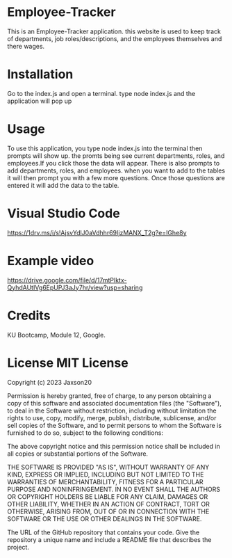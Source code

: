 # Employee-Tracker
This is an Employee-Tracker application. this website is used to keep track of departments, job roles/descriptions, and the employees themselves and there wages.

# Installation  
Go to the index.js and open a terminal. type node index.js and the application will pop up

# Usage 
To use this application, you type node index.js into the terminal then prompts will show up. the promts being see current departments, roles, and employees.If you click those the data will appear. There is also prompts to add departments, roles, and employees.  when you want to add to the tables it will then prompt you with a few more questions. Once those questions are entered it will add the data to the table.

# Visual Studio Code   
https://1drv.ms/i/s!AjsvYdlJ0aVdhhr69IjzMANX_T2g?e=IGhe8y
# Example video 
https://drive.google.com/file/d/17mtPIktx-QyhdAUtIVg6EpUPJ3aJy7hr/view?usp=sharing
# Credits 
KU Bootcamp, Module 12, Google.
# License MIT License

Copyright (c) 2023 Jaxson20

Permission is hereby granted, free of charge, to any person obtaining a copy of this software and associated documentation files (the "Software"), to deal in the Software without restriction, including without limitation the rights to use, copy, modify, merge, publish, distribute, sublicense, and/or sell copies of the Software, and to permit persons to whom the Software is furnished to do so, subject to the following conditions:

The above copyright notice and this permission notice shall be included in all copies or substantial portions of the Software.

THE SOFTWARE IS PROVIDED "AS IS", WITHOUT WARRANTY OF ANY KIND, EXPRESS OR IMPLIED, INCLUDING BUT NOT LIMITED TO THE WARRANTIES OF MERCHANTABILITY, FITNESS FOR A PARTICULAR PURPOSE AND NONINFRINGEMENT. IN NO EVENT SHALL THE AUTHORS OR COPYRIGHT HOLDERS BE LIABLE FOR ANY CLAIM, DAMAGES OR OTHER LIABILITY, WHETHER IN AN ACTION OF CONTRACT, TORT OR OTHERWISE, ARISING FROM, OUT OF OR IN CONNECTION WITH THE SOFTWARE OR THE USE OR OTHER DEALINGS IN THE SOFTWARE.

The URL of the GitHub repository that contains your code. Give the repository a unique name and include a README file that describes the project.

